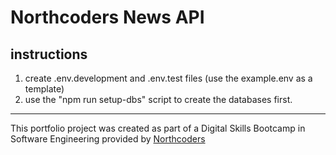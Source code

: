 # Northcoders News API

## instructions
1. create .env.development and .env.test files (use the example.env as a template) 
2. use the "npm run setup-dbs" script to create the databases first.

--- 

This portfolio project was created as part of a Digital Skills Bootcamp in Software Engineering provided by [Northcoders](https://northcoders.com/)
